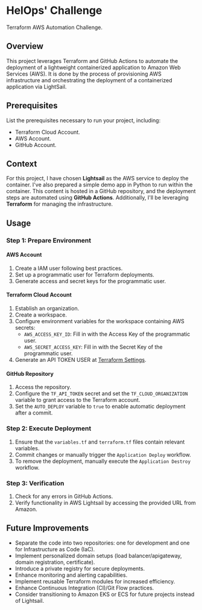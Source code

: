 # HelOps' Challenge

Terraform AWS Automation Challenge.

## Overview

This project leverages Terraform and GitHub Actions to automate the deployment of a lightweight containerized application to Amazon Web Services (AWS). It is done by the process of provisioning AWS infrastructure and orchestrating the deployment of a containerized application via LightSail.

## Prerequisites

List the prerequisites necessary to run your project, including:

* Terraform Cloud Account.
* AWS Account.
* GitHub Account.

## Context

For this project, I have chosen **Lightsail** as the AWS service to deploy the container. I've also prepared a simple demo app in Python to run within the container. This content is hosted in a GitHub repository, and the deployment steps are automated using **GitHub Actions**. Additionally, I'll be leveraging **Terraform** for managing the infrastructure.

## Usage

### Step 1: Prepare Environment

#### AWS Account

1. Create a IAM user following best practices.
2. Set up a programmatic user for Terraform deployments.
3. Generate access and secret keys for the programmatic user.

#### Terraform Cloud Account

1. Establish an organization.
2. Create a workspace.
3. Configure environment variables for the workspace containing AWS secrets:
    * `AWS_ACCESS_KEY_ID`: Fill in with the Access Key of the programmatic user.
    * `AWS_SECRET_ACCESS_KEY`: Fill in with the Secret Key of the programmatic user.
4. Generate an API TOKEN USER at [Terraform Settings](https://app.terraform.io/app/settings/tokens).

#### GitHub Repository

1. Access the repository.
2. Configure the `TF_API_TOKEN` secret and set the `TF_CLOUD_ORGANIZATION` variable to grant access to the Terraform account.
3. Set the `AUTO_DEPLOY` variable to `true` to enable automatic deployment after a commit.

### Step 2: Execute Deployment

1. Ensure that the `variables.tf` and `terraform.tf` files contain relevant variables.
2. Commit changes or manually trigger the `Application Deploy` workflow.
3. To remove the deployment, manually execute the `Application Destroy` workflow.

### Step 3: Verification

1. Check for any errors in GitHub Actions.
2. Verify functionality in AWS Lightsail by accessing the provided URL from Amazon.

## Future Improvements

* Separate the code into two repositories: one for development and one for Infrastructure as Code (IaC).
* Implement personalized domain setups (load balancer/apigateway, domain registration, certificate).
* Introduce a private registry for secure deployments.
* Enhance monitoring and alerting capabilities.
* Implement reusable Terraform modules for increased efficiency.
* Enhance Continuous Integration (CI)/Git Flow practices.
* Consider transitioning to Amazon EKS or ECS for future projects instead of Lightsail.
